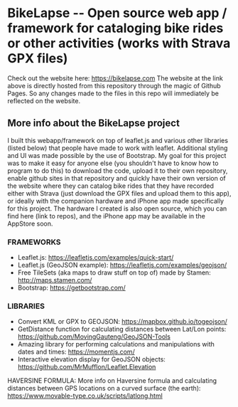 # BikeLapse -- Open source web app / framework for cataloging bike rides or other activities (works with Strava GPX files)
Check out the website here: https://bikelapse.com
The website at the link above is directly hosted from this repository through the magic of Github Pages. So any changes made to the files in this repo will immediately be reflected on the website.


## More info about the BikeLapse project
I built this webapp/framework on top of leaflet.js and various other libraries (listed below) that people have made to work with leaflet. Additional styling and UI was made possible by the use of Bootstrap. My goal for this project was to make it easy for anyone else (you shouldn't have to know how to program to do this) to download the code, upload it to their own repository, enable github sites in that repository and quickly have their own version of the website where they can catalog bike rides that they have recorded either with Strava (just download the GPX files and upload them to this app), or ideally with the companion hardware and iPhone app made specifically for this project. The hardware I created is also open source, which you can find here (link to repos), and the iPhone app may be available in the AppStore soon.


### FRAMEWORKS
* Leaflet.js: https://leafletjs.com/examples/quick-start/
* Leaflet.js (GeoJSON example): https://leafletjs.com/examples/geojson/
* Free TileSets (aka maps to draw stuff on top of) made by Stamen: http://maps.stamen.com/
* Bootstrap: https://getbootstrap.com/


### LIBRARIES
* Convert KML or GPX to GEOJSON: https://mapbox.github.io/togeojson/
* GetDistance function for calculating distances between Lat/Lon points: https://github.com/MovingGauteng/GeoJSON-Tools
* Amazing library for performing calculations and manipulations with dates and times: https://momentjs.com/
* Interactive elevation display for GeoJSON objects: https://github.com/MrMufflon/Leaflet.Elevation

HAVERSINE FORMULA: More info on Haversine formula and calculating distances between GPS locations on a curved surface (the earth): https://www.movable-type.co.uk/scripts/latlong.html
